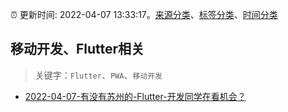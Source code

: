 :alarm_clock: 更新时间: 2022-04-07 13:33:17。[来源分类](../README.md)、[标签分类](../TAGS.md)、[时间分类](../TIMELINE.md)

## 移动开发、Flutter相关


> 关键字：`Flutter`、`PWA`、`移动开发`



- [2022-04-07-有没有苏州的-Flutter-开发同学在看机会？](https://www.v2ex.com/t/845538) 